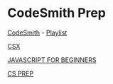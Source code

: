 # CodeSmith Prep

[CodeSmith](https://www.codesmith.io/) - [Playlist](https://www.youtube.com/c/Codesmith-School/playlists)

[CSX](https://csx.codesmith.io/home) 

[JAVASCRIPT FOR BEGINNERS](https://csx.codesmith.io/home) 

[CS PREP](https://csx.codesmith.io/home) 
